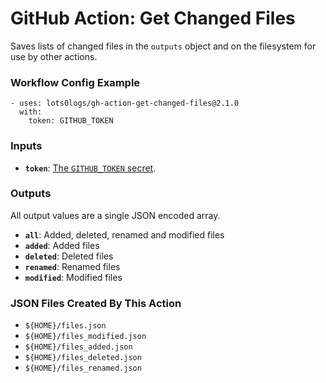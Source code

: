 # GitHub Action: Get Changed Files
Saves lists of changed files in the `outputs` object and on the filesystem for use by other actions.

### Workflow Config Example
```
- uses: lots0logs/gh-action-get-changed-files@2.1.0
  with:
    token: GITHUB_TOKEN
```

### Inputs
* **`token`**: [The `GITHUB_TOKEN` secret](https://help.github.com/en/actions/configuring-and-managing-workflows/authenticating-with-the-github_token).

### Outputs
All output values are a single JSON encoded array.

* **`all`**: Added, deleted, renamed and modified files
* **`added`**: Added files
* **`deleted`**: Deleted files
* **`renamed`**: Renamed files
* **`modified`**: Modified files

### JSON Files Created By This Action

* `${HOME}/files.json`
* `${HOME}/files_modified.json`
* `${HOME}/files_added.json`
* `${HOME}/files_deleted.json`
* `${HOME}/files_renamed.json`
